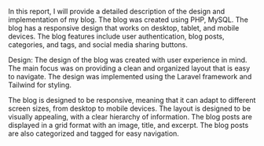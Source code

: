 In this report, I will provide a detailed description of the design and implementation of my blog. The blog was created using PHP, MySQL. The blog has a responsive design that works on desktop, tablet, and mobile devices. The blog features include user authentication, blog posts, categories, and tags, and social media sharing buttons.

Design: The design of the blog was created with user experience in mind. The main focus was on providing a clean and organized layout that is easy to navigate. The design was implemented using the Laravel framework and Tailwind for styling.

The blog is designed to be responsive, meaning that it can adapt to different screen sizes, from desktop to mobile devices. The layout is designed to be visually appealing, with a clear hierarchy of information. The blog posts are displayed in a grid format with an image, title, and excerpt. The blog posts are also categorized and tagged for easy navigation.
